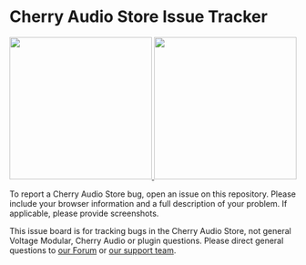 # Cherry Audio Store Issue Tracker

<p style="inline">
  <a title="Report Bug" href="https://github.com/cherryaudio/store-issues/issues/new?assignees=andymnewhouse&labels=bug&template=1_Bug_report.md&title=">
    <img width="250px" src="https://user-images.githubusercontent.com/6541180/122972173-77c4d000-d355-11eb-95bd-f118c5f71ea4.png" />
  </a>
  <a title="Request Feature" href="https://github.com/cherryaudio/store-issues/issues/new?assignees=andymnewhouse&labels=enhancement&template=2_Feature_request.md&title=">
    <img width="250px" src="https://user-images.githubusercontent.com/6541180/122972183-798e9380-d355-11eb-9d87-4d9b36b44639.png" />
  </a>
</p>

To report a Cherry Audio Store bug, open an issue on this repository. Please include your browser information and a full description of your problem. If applicable, please provide screenshots.

This issue board is for tracking bugs in the Cherry Audio Store, not general Voltage Modular, Cherry Audio or plugin questions. Please direct general questions to [our Forum](https://forum.cherryaudio.com) or [our support team](https://cherryaudio.kayako.com/).

